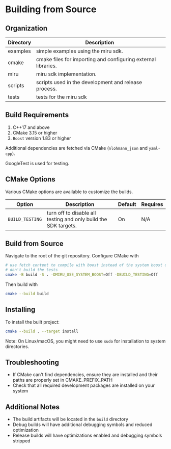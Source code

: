 # Building from Source

## Organization

| Directory | Description |
|-----------|-------------|
| examples  | simple examples using the miru sdk. |
| cmake     | cmake files for importing and configuring external libraries. |
| miru      | miru sdk implementation. |
| scripts   | scripts used in the development and release process. |
| tests     | tests for the miru sdk |

## Build Requirements

1. C++17 and above
2. CMake 3.15 or higher
3. `Boost` version 1.83 or higher

Additional dependencies are fetched via CMake (`nlohmann_json` and `yaml-cpp`).

GoogleTest is used for testing.

## CMake Options

Various CMake options are available to customize the builds.

| Option | Description | Default | Requires |
|--------|-------------|---------|----------|
| `BUILD_TESTING` | turn off to disable all testing and only build the SDK targets. | On | N/A  |

## Build from Source

Navigate to the root of the git repository. Configure CMake with

```bash
# use fetch content to compile with boost instead of the system boost dependency
# don't build the tests
cmake -B build -S . -DMIRU_USE_SYSTEM_BOOST=Off -DBUILD_TESTING=Off 
```

Then build with
```bash
cmake --build build
```

## Installing

To install the built project:

```bash
cmake --build . --target install
```

Note: On Linux/macOS, you might need to use `sudo` for installation to system directories.

## Troubleshooting

- If CMake can't find dependencies, ensure they are installed and their paths are properly set in CMAKE_PREFIX_PATH
- Check that all required development packages are installed on your system

## Additional Notes

- The build artifacts will be located in the `build` directory
- Debug builds will have additional debugging symbols and reduced optimization
- Release builds will have optimizations enabled and debugging symbols stripped